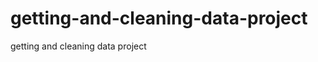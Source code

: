 getting-and-cleaning-data-project
=================================

getting and cleaning data project
